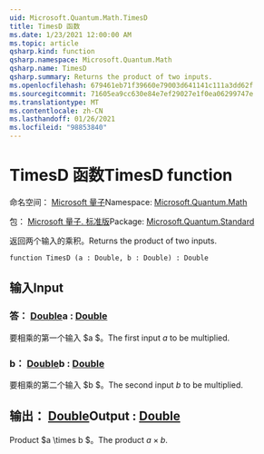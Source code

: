 ```yaml
---
uid: Microsoft.Quantum.Math.TimesD
title: TimesD 函数
ms.date: 1/23/2021 12:00:00 AM
ms.topic: article
qsharp.kind: function
qsharp.namespace: Microsoft.Quantum.Math
qsharp.name: TimesD
qsharp.summary: Returns the product of two inputs.
ms.openlocfilehash: 679461eb71f39660e79003d641141c111a3dd62f
ms.sourcegitcommit: 71605ea9cc630e84e7ef29027e1f0ea06299747e
ms.translationtype: MT
ms.contentlocale: zh-CN
ms.lasthandoff: 01/26/2021
ms.locfileid: "98853840"
---
```

# <a name="timesd-function"></a><span data-ttu-id="a988f-102">TimesD 函数</span><span class="sxs-lookup"><span data-stu-id="a988f-102">TimesD function</span></span>

<span data-ttu-id="a988f-103">命名空间： [Microsoft 量子](xref:Microsoft.Quantum.Math)</span><span class="sxs-lookup"><span data-stu-id="a988f-103">Namespace: [Microsoft.Quantum.Math](xref:Microsoft.Quantum.Math)</span></span>

<span data-ttu-id="a988f-104">包： [Microsoft 量子. 标准版](https://nuget.org/packages/Microsoft.Quantum.Standard)</span><span class="sxs-lookup"><span data-stu-id="a988f-104">Package: [Microsoft.Quantum.Standard](https://nuget.org/packages/Microsoft.Quantum.Standard)</span></span>


<span data-ttu-id="a988f-105">返回两个输入的乘积。</span><span class="sxs-lookup"><span data-stu-id="a988f-105">Returns the product of two inputs.</span></span>

```qsharp
function TimesD (a : Double, b : Double) : Double
```


## <a name="input"></a><span data-ttu-id="a988f-106">输入</span><span class="sxs-lookup"><span data-stu-id="a988f-106">Input</span></span>

### <a name="a--double"></a><span data-ttu-id="a988f-107">答： [Double](xref:microsoft.quantum.lang-ref.double)</span><span class="sxs-lookup"><span data-stu-id="a988f-107">a : [Double](xref:microsoft.quantum.lang-ref.double)</span></span>

<span data-ttu-id="a988f-108">要相乘的第一个输入 $a $。</span><span class="sxs-lookup"><span data-stu-id="a988f-108">The first input $a$ to be multiplied.</span></span>


### <a name="b--double"></a><span data-ttu-id="a988f-109">b： [Double](xref:microsoft.quantum.lang-ref.double)</span><span class="sxs-lookup"><span data-stu-id="a988f-109">b : [Double](xref:microsoft.quantum.lang-ref.double)</span></span>

<span data-ttu-id="a988f-110">要相乘的第二个输入 $b $。</span><span class="sxs-lookup"><span data-stu-id="a988f-110">The second input $b$ to be multiplied.</span></span>



## <a name="output--double"></a><span data-ttu-id="a988f-111">输出： [Double](xref:microsoft.quantum.lang-ref.double)</span><span class="sxs-lookup"><span data-stu-id="a988f-111">Output : [Double](xref:microsoft.quantum.lang-ref.double)</span></span>

<span data-ttu-id="a988f-112">Product $a \times b $。</span><span class="sxs-lookup"><span data-stu-id="a988f-112">The product $a \times b$.</span></span>